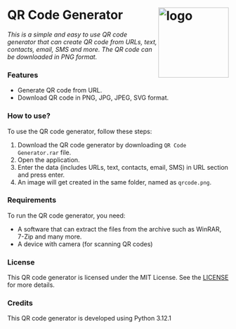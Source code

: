 # QR Code Generator <img align="right" alt="logo" width ="160px" src="https://github.com/bishtanuj/QR-Code-Generator/assets/78249280/148ba4ca-d43a-4058-88c1-37e91fce59a6"/>

_This is a simple and easy to use QR code generator that can create QR code from URLs, text, contacts, email, SMS and more. The QR code can be downloaded in PNG format._

### Features
* Generate QR code from URL.
* Download QR code in PNG, JPG, JPEG, SVG format.

### How to use?
To use the QR code generator, follow these steps:
1. Download the QR code generator by downloading `QR Code Generator.rar` file.
2. Open the application.
3. Enter the data (includes URLs, text, contacts, email, SMS) in URL section and press enter.
4. An image will get created in the same folder, named as `qrcode.png`.

### Requirements
To run the QR code generator, you need:
* A software that can extract the files from the archive such as WinRAR, 7-Zip and many more.
* A device with camera (for scanning QR codes)

### License
This QR code generator is licensed under the MIT License. See the [LICENSE](/LICENSE) for more details.

### Credits
This QR code generator is developed using Python 3.12.1
